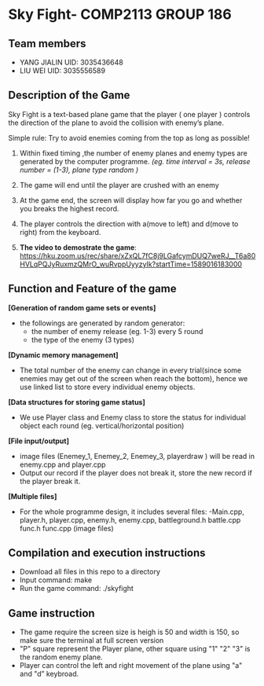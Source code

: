 # Sky Fight- COMP2113 GROUP 186
## Team members
- YANG JIALIN UID: 3035436648
- LIU WEI     UID: 3035556589
## Description of the Game
Sky Fight is a text-based plane game that the player ( one player ) controls the direction of the plane to avoid the collision with enemy’s plane.

Simple rule: 
Try to avoid enemies coming from the top as long as possible!

1. Within fixed timing ,the number of enemy planes and enemy types are generated by the computer programme. 
  *(eg. time interval = 3s, release number = (1-3), plane type random )*

2. The game will end until the player are crushed with an enemy

3. At the game end, the screen will display how far you go and whether you breaks the highest record.
 
4. The player controls the direction with a(move to left) and d(move to right) from the keyboard.

5. **The video to demostrate the game**: https://hku.zoom.us/rec/share/xZxQL7fC8j9LGafcymDUQ7weRJ__T6a80HVLqPQJyRuxmzQMrO_wuRvppUyyzyIk?startTime=1589016183000


## Function and Feature of the game
 
  **[Generation of random game sets or events]**
   - the followings are generated by random generator: 
      - the number of enemy release (eg. 1-3) every 5 round
      - the type of the enemy (3 types)
      
  **[Dynamic memory management]**
   - The total number of the enemy can change in every trial(since some enemies may get out of the screen when reach the bottom), hence we use linked list to store every individual enemy objects.
 
  **[Data structures for storing game status]**
   - We use Player class and Enemy class to store the status for individual object each round (eg. vertical/horizontal position)
  
  **[File input/output]**
- image files (Enemey_1, Enemey_2, Enemey_3, playerdraw ) will be read in enemy.cpp and player.cpp
- Output our record if the player does not break it, store the new record if the player break it.

 **[Multiple files]**
- For the whole programme design, it includes several files:
    -Main.cpp, player.h, player.cpp, enemy.h, enemy.cpp, battleground.h battle.cpp func.h func.cpp (image files)
    
    
    
## Compilation and execution instructions
 - Download all files in this repo to a directory
 - Input command: make 
 - Run the game command: ./skyfight 
 
 
## Game instruction
 - The game require the screen size is heigh is 50 and width is 150, so make sure the terminal at full screen version
 - "P" square represent the Player plane, other square using "1" "2" "3" is the random enemy plane.
 - Player can control the left and right movement of the plane using "a" and "d” keybroad.

